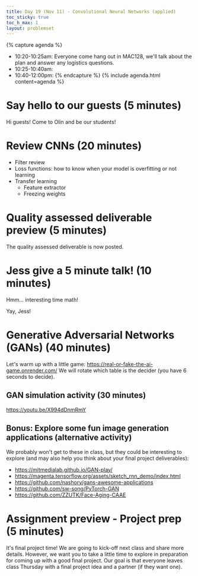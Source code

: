 ```yaml
---
title: Day 19 (Nov 11) - Convolutional Neural Networks (applied)
toc_sticky: true 
toc_h_max: 1
layout: problemset
---
```


{% capture agenda %}
* 10:20-10:25am: Everyone come hang out in MAC128, we'll talk about the plan and answer any logistics questions.
* 10:25-10:40am:  
* 10:40-12:00pm: 
{% endcapture %}
{% include agenda.html content=agenda %}

# Say hello to our guests (5 minutes)
Hi guests! Come to Olin and be our students!


# Review CNNs (20 minutes)
* Filter review
* Loss functions: how to know when your model is overfitting or not learning
* Transfer learning
    * Feature extractor
    * Freezing weights

# Quality assessed deliverable preview (5 minutes)
The quality assessed deliverable is now posted.


# Jess give a 5 minute talk! (10 minutes)
Hmm... interesting time math!

Yay, Jess!


# Generative Adversarial Networks (GANs)  (40 minutes)
Let's warm up with a little game: https://real-or-fake-the-ai-game.onrender.com/
We will rotate which table is the decider (you have 6 seconds to decide).



## GAN simulation activity (30 minutes)
https://youtu.be/X994dDnmRmY


## Bonus: Explore some fun image generation applications (alternative activity)
We probably won't get to these in class, but they could be interesting to explore (and may also help you think about your final project deliverables):
* https://mitmedialab.github.io/GAN-play/ 
* https://magenta.tensorflow.org/assets/sketch_rnn_demo/index.html 
* https://github.com/nashory/gans-awesome-applications
* https://github.com/sw-song/PyTorch-GAN
* https://github.com/ZZUTK/Face-Aging-CAAE


# Assignment preview - Project prep (5 minutes)
It's final project time! We are going to kick-off next class and share more details. However, we want you to take a little time to explore in preparation for coming up with a good final project. Our goal is that everyone leaves class Thursday with a final project idea and a partner (if they want one).

